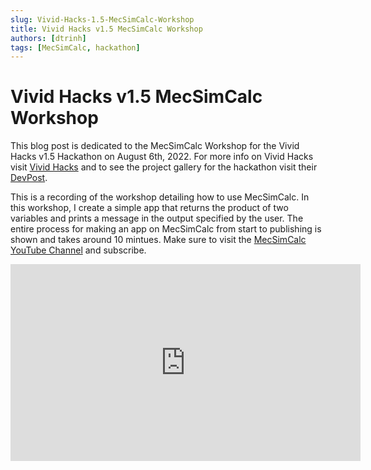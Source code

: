 ```yaml
---
slug: Vivid-Hacks-1.5-MecSimCalc-Workshop
title: Vivid Hacks v1.5 MecSimCalc Workshop
authors: [dtrinh]
tags: [MecSimCalc, hackathon]
---
```


# Vivid Hacks v1.5 MecSimCalc Workshop

This blog post is dedicated to the MecSimCalc Workshop for the Vivid Hacks v1.5 Hackathon on August 6th, 2022. For more info on Vivid Hacks visit [Vivid Hacks](https://www.vividhacks.tech/) and to see the project gallery for the hackathon visit their [DevPost](https://vividhacks-1-5.devpost.com/).

This is a recording of the workshop detailing how to use MecSimCalc. In this workshop, I create a simple app that returns the product of two variables and prints a message in the output specified by the user. The entire process for making an app on MecSimCalc from start to publishing is shown and takes around 10 mintues. Make sure to visit the [MecSimCalc YouTube Channel](https://www.youtube.com/channel/UCh9c4pzjNCNsHMJyv8uYczw/featured) and subscribe.

<iframe width="560" height="315" src="https://www.youtube.com/embed/EvyC54PfJO4" title="YouTube video player" frameborder="0" allow="accelerometer; autoplay; clipboard-write; encrypted-media; gyroscope; picture-in-picture" allowfullscreen></iframe>